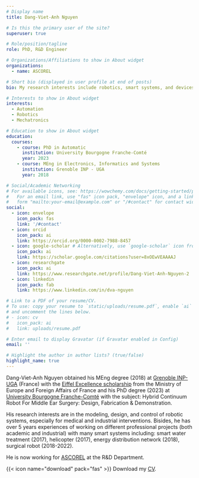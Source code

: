 ```yaml
---
# Display name
title: Dang-Viet-Anh Nguyen

# Is this the primary user of the site?
superuser: true

# Role/position/tagline
role: PhD, R&D Engineer

# Organizations/Affiliations to show in About widget
organizations:
  - name: ASCOREL

# Short bio (displayed in user profile at end of posts)
bio: My research interests include robotics, smart systems, and devices.

# Interests to show in About widget
interests:
  - Automation
  - Robotics
  - Mechatronics

# Education to show in About widget
education:
  courses:
    - course: PhD in Automatic
      institution: University Bourgogne Franche-Comté
      year: 2023
    - course: MEng in Electronics, Informatics and Systems
      institution: Grenoble INP - UGA
      year: 2018

# Social/Academic Networking
# For available icons, see: https://wowchemy.com/docs/getting-started/page-builder/#icons
#   For an email link, use "fas" icon pack, "envelope" icon, and a link in the
#   form "mailto:your-email@example.com" or "/#contact" for contact widget.
social:
  - icon: envelope
    icon_pack: fas
    link: '/#contact'
  - icon: orcid
    icon_pack: ai
    link: https://orcid.org/0000-0002-7988-8457
  - icon: google-scholar # Alternatively, use `google-scholar` icon from `ai` icon pack
    icon_pack: ai
    link: https://scholar.google.com/citations?user=8xOEwVEAAAAJ
  - icon: researchgate
    icon_pack: ai
    link: https://www.researchgate.net/profile/Dang-Viet-Anh-Nguyen-2
  - icon: linkedin
    icon_pack: fab
    link: https://www.linkedin.com/in/dva-nguyen

# Link to a PDF of your resume/CV.
# To use: copy your resume to `static/uploads/resume.pdf`, enable `ai` icons in `params.toml`,
# and uncomment the lines below.
# - icon: cv
#   icon_pack: ai
#   link: uploads/resume.pdf

# Enter email to display Gravatar (if Gravatar enabled in Config)
email: ''

# Highlight the author in author lists? (true/false)
highlight_name: true
---
```


Dang-Viet-Anh Nguyen obtained his MEng degree (2018) at [Grenoble INP-UGA](https://www.grenoble-inp.fr/) (France) with the [Eiffel Excellence scholarship](https://www.campusfrance.org/en/the-eiffel-scholarship-program) from the Ministry of Europe and Foreign Affairs of France and his PhD degree (2023) at [University Bourgogne Franche-Comté](https://www.ubfc.fr/en/) with the subject: Hybrid Continuum Robot For Middle Ear Surgery: Design, Fabrication & Demonstration.

His research interests are in the modeling, design, and control of robotic systems, especially for medical and industrial interventions. Bisides, he has over 5 years experiences of working on different professional projects (both academic and industrial) with many smart systems including: smart water treatment (2017), helicopter (2017), energy distribution network (2018), surgical robot (2018-2022).

He is now working for [ASCOREL](https://www.ascorel.com/en/) at the R&D Department.

{{< icon name="download" pack="fas" >}} Download my [CV](https://dvanguyen.netlify.app/uploads/resume.pdf).
